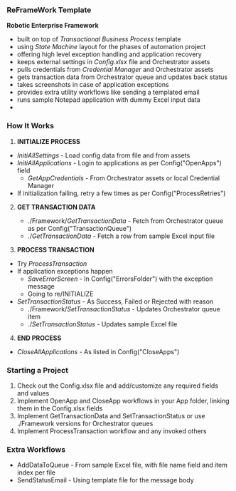 ### ReFrameWork Template ###
**Robotic Enterprise Framework**

* built on top of *Transactional Business Process* template
* using *State Machine* layout for the phases of automation project
* offering high level exception handling and application recovery
* keeps external settings in *Config.xlsx* file and Orchestrator assets
* pulls credentials from *Credential Manager* and Orchestrator assets
* gets transaction data from Orchestrator queue and updates back status
* takes screenshots in case of application exceptions
* provides extra utility workflows like sending a templated email
* runs sample Notepad application with dummy Excel input data
* 


### How It Works ###

1. **INITIALIZE PROCESS**
 + *InitiAllSettings* - Load config data from file and from assets
 + *InitiAllApplications* - Login to applications as per Config("OpenApps") field
   + *GetAppCredentials* - From Orchestrator assets or local Credential Manager
 + If initialization failing, retry a few times as per Config("ProcessRetries")

2. **GET TRANSACTION DATA**
   + ./Framework/*GetTransactionData* - Fetch from Orchestrator queue as per Config("TransactionQueue")
   + ./*GetTransactionData* - Fetch a row from sample Excel input file

3. **PROCESS TRANSACTION**
 + Try *ProcessTransaction*
 + If application exceptions happen
   + *SaveErrorScreen* - In Config("ErrorsFolder") with the exception message
   + Going to re/INITIALIZE
 + *SetTransactionStatus* - As Success, Failed or Rejected with reason
   + ./Framework/*SetTransactionStatus* - Updates Orchestrator queue item
   + ./*SetTransactionStatus* - Updates sample Excel file

4. **END PROCESS**
 + *CloseAllApplications* - As listed in Config("CloseApps")


### Starting a Project ###

1. Check out the Config.xlsx file and add/customize any required fields and values
2. Implement OpenApp and CloseApp workflows in your App folder, linking them in the Config.xlsx fields
3. Implement GetTransactionData and SetTransactionStatus or use ./Framework versions for Orchestrator queues
4. Implement ProcessTransaction workflow and any invoked others


### Extra Workflows ###

* AddDataToQueue - From sample Excel file, with file name field and item index per file
* SendStatusEmail - Using template file for the message body